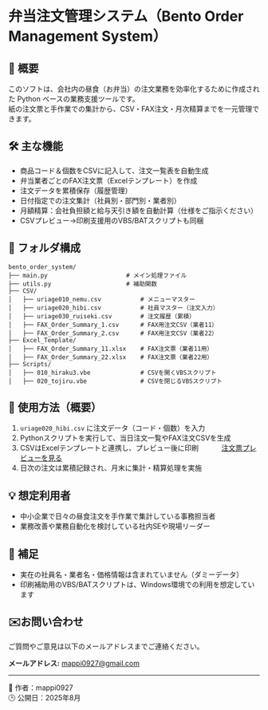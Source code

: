 # 弁当注文管理システム（Bento Order Management System）

## 📌 概要

このソフトは、会社内の昼食（お弁当）の注文業務を効率化するために作成された Python ベースの業務支援ツールです。  
紙の注文票と手作業での集計から、CSV・FAX注文・月次精算までを一元管理できます。

## 🛠 主な機能

- 商品コード＆個数をCSVに記入して、注文一覧表を自動生成
- 弁当業者ごとのFAX注文票（Excelテンプレート）を作成
- 注文データを累積保存（履歴管理）
- 日付指定での注文集計（社員別・部門別・業者別）
- 月額精算：会社負担額と給与天引き額を自動計算（仕様をご指示ください）
- CSVプレビュー→印刷支援用のVBS/BATスクリプトも同梱

## 📁 フォルダ構成
```
bento_order_system/
├── main.py                      # メイン処理ファイル
├── utils.py                     # 補助関数
├── CSV/
│   ├── uriage010_nemu.csv           # メニューマスター
│   ├── uriage020_hibi.csv           # 社員マスター（注文入力）
│   ├── uriage030_ruiseki.csv        # 注文履歴（累積）
│   ├── FAX_Order_Summary_1.csv      # FAX用注文CSV（業者11）
│   ├── FAX_Order_Summary_2.csv      # FAX用注文CSV（業者22）
├── Excel_Template/
│   ├── FAX_Order_Summary_11.xlsx    # FAX注文票（業者11用）
│   ├── FAX_Order_Summary_22.xlsx    # FAX注文票（業者22用）
├── Scripts/
│   ├── 010_hiraku3.vbe              # CSVを開くVBSスクリプト
│   ├── 020_tojiru.vbe               # CSVを閉じるVBSスクリプト
```
## 🔧 使用方法（概要）

1. `uriage020_hibi.csv` に注文データ（コード・個数）を入力  
2. Pythonスクリプトを実行して、当日注文一覧やFAX注文CSVを生成  
3. CSVはExcelテンプレートと連携し、プレビュー後に印刷
　　　[注文票プレビューを見る](docs/050.png)
4. 日次の注文は累積記録され、月末に集計・精算処理を実施

## 💡 想定利用者

- 中小企業で日々の昼食注文を手作業で集計している事務担当者
- 業務改善や業務自動化を検討している社内SEや現場リーダー

## 📌 補足

- 実在の社員名・業者名・価格情報は含まれていません（ダミーデータ）
- 印刷補助用のVBS/BATスクリプトは、Windows環境での利用を想定しています

## ✉️お問い合わせ

ご質問やご意見は以下のメールアドレスまでご連絡ください。

**メールアドレス:** mappi0927@gmail.com

---

👤 作者：mappi0927  
🕒 公開日：2025年8月  

